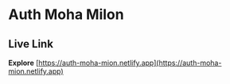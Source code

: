 # Auth Moha Milon

## Live Link
**Explore** [https://auth-moha-mion.netlify.app](https://auth-moha-mion.netlify.app)
